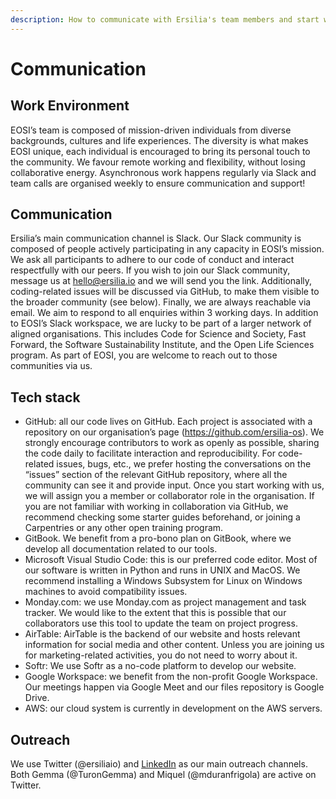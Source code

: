 ```yaml
---
description: How to communicate with Ersilia's team members and start working togeter!
---
```


# Communication

## Work Environment

EOSI’s team is composed of mission-driven individuals from diverse backgrounds, cultures and life experiences. The diversity is what makes EOSI unique, each individual is encouraged to bring its personal touch to the community. We favour remote working and flexibility, without losing collaborative energy. Asynchronous work happens regularly via Slack and team calls are organised weekly to ensure communication and support!

## Communication

Ersilia’s main communication channel is Slack. Our Slack community is composed of people actively participating in any capacity in EOSI’s mission. We ask all participants to adhere to our code of conduct and interact respectfully with our peers. If you wish to join our Slack community, message us at hello@ersilia.io and we will send you the link. Additionally, coding-related issues will be discussed via GitHub, to make them visible to the broader community (see below). Finally, we are always reachable via email. We aim to respond to all enquiries within 3 working days. In addition to EOSI’s Slack workspace, we are lucky to be part of a larger network of aligned organisations. This includes Code for Science and Society, Fast Forward, the Software Sustainability Institute, and the Open Life Sciences program. As part of EOSI, you are welcome to reach out to those communities via us.

## Tech stack

* GitHub: all our code lives on GitHub. Each project is associated with a repository on our organisation’s page (https://github.com/ersilia-os). We strongly encourage contributors to work as openly as possible, sharing the code daily to facilitate interaction and reproducibility. For code-related issues, bugs, etc., we prefer hosting the conversations on the “issues” section of the relevant GitHub repository, where all the community can see it and provide input. Once you start working with us, we will assign you a member or collaborator role in the organisation. If you are not familiar with working in collaboration via GitHub, we recommend checking some starter guides beforehand, or joining a Carpentries or any other open training program.&#x20;
* GitBook. We benefit from a pro-bono plan on GitBook, where we develop all documentation related to our tools.&#x20;
* Microsoft Visual Studio Code: this is our preferred code editor. Most of our software is written in Python and runs in UNIX and MacOS. We recommend installing a Windows Subsystem for Linux on Windows machines to avoid compatibility issues.&#x20;
* Monday.com: we use Monday.com as project management and task tracker. We would like to the extent that this is possible that our collaborators use this tool to update the team on project progress.&#x20;
* AirTable: AirTable is the backend of our website and hosts relevant information for social media and other content. Unless you are joining us for marketing-related activities, you do not need to worry about it.&#x20;
* Softr: We use Softr as a no-code platform to develop our website.&#x20;
* Google Workspace: we benefit from the non-profit Google Workspace. Our meetings happen via Google Meet and our files repository is Google Drive.&#x20;
* AWS: our cloud system is currently in development on the AWS servers.

## Outreach

We use Twitter (@ersiliaio) and [LinkedIn](https://www.linkedin.com/company/ersiliaio/) as our main outreach channels. Both Gemma (@TuronGemma) and Miquel (@mduranfrigola) are active on Twitter.
